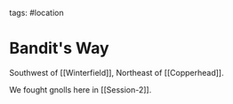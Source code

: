 tags: #location

# Bandit's Way
Southwest of [[Winterfield]], Northeast of [[Copperhead]].

We fought gnolls here in [[Session-2]].

